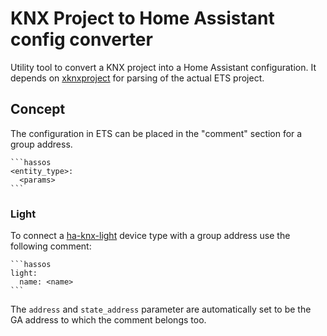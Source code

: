 # KNX Project to Home Assistant config converter

Utility tool to convert a KNX project into a Home Assistant configuration. It
depends on [xknxproject] for parsing of the actual ETS project.

## Concept

The configuration in ETS can be placed in the "comment" section for a group address.

~~~
```hassos
<entity_type>:
  <params>
```
~~~

### Light

To connect a [ha-knx-light](Light) device type with a group address use the
following comment:

~~~
```hassos
light:
  name: <name>
```
~~~

The `address` and `state_address` parameter are automatically set to be the GA
address to which the comment belongs too.

[xknxproject]: https://github.com/XKNX/xknxproject
[ha-knx-light]: https://www.home-assistant.io/integrations/knx/#light
